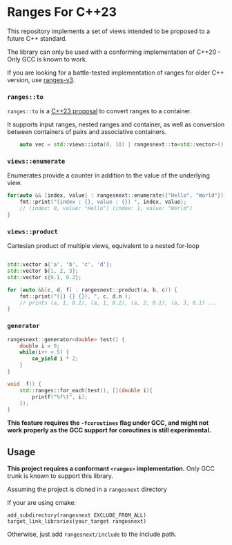 # Ranges For C++23

This repository implements a set of views
intended to be proposed to a future C++ standard.

The library can only be used with a conforming implementation
of C++20 - Only GCC is known to work.

If you are looking for a battle-tested implementation of
ranges for older C++ version, use [ranges-v3](https://github.com/ericniebler/range-v3).

### `ranges::to`

`ranges::to` is a [C++23 proposal](https://wg21.link/p1206r1)
to convert ranges to a container.

It supports input ranges, nested ranges and container, as well as conversion
between containers of pairs and associative containers.

```cpp
    auto vec = std::views::iota(0, 10) | rangesnext::to<std::vector>();
```

### `views::enumerate`

Enumerates provide a counter in addition to the value of the underlying
view.

```cpp
for(auto && [index, value] : rangesnext::enumerate({"Hello", "World"})) {
    fmt::print("(index : {}, value : {}) ", index, value);
    // (index: 0, value: "Hello") (index: 1, value: "World")
}
```

### `views::product`

Cartesian product of multiple views, equivalent to a nested for-loop

```cpp

std::vector a{'a', 'b', 'c', 'd'};
std::vector b{1, 2, 3};
std::vector c{0.1, 0.2};

for (auto &&[c, d, f] : rangesnext::product(a, b, c)) {
    fmt::print("({} {} {}), ", c, d,n );
    // prints (a, 1, 0.1), (a, 1, 0.2), (a, 2, 0.1), (a, 3, 0.1) ...
}

```

### `generator`

```cpp
rangesnext::generator<double> test() {
    double i = 0;
    while(i++ < 5) {
        co_yield i * 2;
    }
}

void  f() {
    std::ranges::for_each(test(), [](double i){
        printf("%f\t", i);
    });
}
```

**This feature requires the `-fcoroutines` flag under GCC, and might not work properly as the GCC support for coroutines is still experimental.**

## Usage

**This project requires a conformant `<ranges>` implementation.**
Only GCC trunk is known to support this library.

Assuming the project is cloned in a `rangesnext` directory

If your are using cmake:

```
add_subdirectory(rangesnext EXCLUDE_FROM_ALL)
target_link_libraries(your_target rangesnext)
```

Otherwise, just add `rangesnext/include` to
the include path.